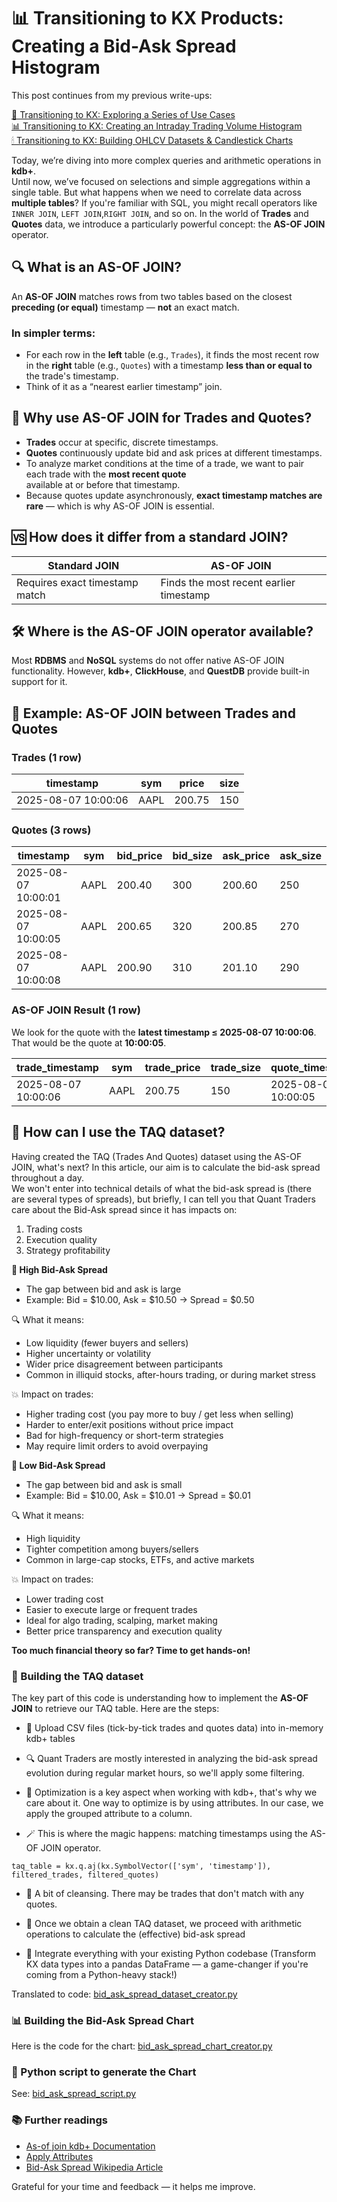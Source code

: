 # 📊 Transitioning to KX Products: Creating a Bid-Ask Spread Histogram

This post continues from my previous write-ups:

[🚀 Transitioning to KX: Exploring a Series of Use Cases](https://www.linkedin.com/pulse/transitioning-kx-products-exploring-series-use-cases-fabio-gaiera-rfi2f)  
[📊 Transitioning to KX: Creating an Intraday Trading Volume Histogram ](https://www.linkedin.com/pulse/transitioning-kx-products-creating-intraday-trading-volume-gaiera-c1lxf)  
[🕯 Transitioning to KX: Building OHLCV Datasets & Candlestick Charts ](https://www.linkedin.com/pulse/transitioning-kx-products-building-ohlcv-datasets-charts-fabio-gaiera-hozzf)  

Today, we’re diving into more complex queries and arithmetic operations in **kdb+**.  
Until now, we’ve focused on selections and simple aggregations within a single table. But what happens when we need to correlate data across **multiple tables**? If you're familiar with SQL, you might recall operators like `INNER JOIN`, `LEFT JOIN`,`RIGHT JOIN`, and so on. In the world of **Trades** and **Quotes** data, we introduce a particularly powerful concept: the **AS-OF JOIN** operator.

## 🔍 What is an AS-OF JOIN?

An **AS-OF JOIN** matches rows from two tables based on the closest **preceding (or equal)** timestamp — **not** an exact match.

### In simpler terms:

- For each row in the **left** table (e.g., `Trades`), it finds the most recent row in the **right** table (e.g., `Quotes`) with a timestamp **less than or equal to** the trade's timestamp.  
- Think of it as a “nearest earlier timestamp” join.

## 🧠 Why use AS-OF JOIN for Trades and Quotes?

- **Trades** occur at specific, discrete timestamps.  
- **Quotes** continuously update bid and ask prices at different timestamps.  
- To analyze market conditions at the time of a trade, we want to pair each trade with the **most recent quote**  
  available at or before that timestamp.  
- Because quotes update asynchronously, **exact timestamp matches are rare** — which is why AS-OF JOIN is essential.

## 🆚 How does it differ from a standard JOIN?

| Standard JOIN                  | AS-OF JOIN                              |
|-------------------------------|---------------------------------------|
| Requires exact timestamp match | Finds the most recent earlier timestamp |

## 🛠️ Where is the AS-OF JOIN operator available?

Most **RDBMS** and **NoSQL** systems do not offer native AS-OF JOIN functionality. However, **kdb+**, **ClickHouse**, and **QuestDB** provide built-in support for it.

## 🧪 Example: AS-OF JOIN between Trades and Quotes

### Trades (1 row)

| timestamp           | sym  | price  | size |
|---------------------|------|--------|------|
| 2025-08-07 10:00:06 | AAPL | 200.75 | 150  |

### Quotes (3 rows)

| timestamp           | sym  | bid_price | bid_size | ask_price | ask_size |
|---------------------|------|-----------|----------|-----------|----------|
| 2025-08-07 10:00:01 | AAPL | 200.40    | 300      | 200.60    | 250      |
| 2025-08-07 10:00:05 | AAPL | 200.65    | 320      | 200.85    | 270      |
| 2025-08-07 10:00:08 | AAPL | 200.90    | 310      | 201.10    | 290      |

### AS-OF JOIN Result (1 row)

We look for the quote with the **latest timestamp ≤ 2025-08-07 10:00:06**. That would be the quote at **10:00:05**.

| trade_timestamp     | sym  | trade_price | trade_size | quote_timestamp     | bid_price | bid_size | ask_price | ask_size |
|---------------------|------|-------------|------------|---------------------|-----------|----------|-----------|----------|
| 2025-08-07 10:00:06 | AAPL | 200.75      | 150        | 2025-08-07 10:00:05 | 200.65    | 320      | 200.85    | 270      |

## 🤔 How can I use the TAQ dataset?

Having created the TAQ (Trades And Quotes) dataset using the AS-OF JOIN, what's next? In this article, our aim is to calculate the bid-ask spread throughout a day.  
We won't enter into technical details of what the bid-ask spread is (there are several types of spreads), but briefly, I can tell you that Quant Traders care about the Bid-Ask spread since it has impacts on:

1. Trading costs  
2. Execution quality  
3. Strategy profitability

**🔼 High Bid-Ask Spread**

- The gap between bid and ask is large  
- Example: Bid = $10.00, Ask = $10.50 → Spread = $0.50

🔍 What it means:

- Low liquidity (fewer buyers and sellers)  
- Higher uncertainty or volatility  
- Wider price disagreement between participants  
- Common in illiquid stocks, after-hours trading, or during market stress

💥 Impact on trades:

- Higher trading cost (you pay more to buy / get less when selling)  
- Harder to enter/exit positions without price impact  
- Bad for high-frequency or short-term strategies  
- May require limit orders to avoid overpaying

**🔽 Low Bid-Ask Spread**

- The gap between bid and ask is small  
- Example: Bid = $10.00, Ask = $10.01 → Spread = $0.01

🔍 What it means:

- High liquidity  
- Tighter competition among buyers/sellers  
- Common in large-cap stocks, ETFs, and active markets

💥 Impact on trades:

- Lower trading cost  
- Easier to execute large or frequent trades  
- Ideal for algo trading, scalping, market making  
- Better price transparency and execution quality

**Too much financial theory so far? Time to get hands-on!**

### 🔄 Building the TAQ dataset

The key part of this code is understanding how to implement the **AS-OF JOIN** to retrieve our TAQ table. Here are the steps:

- 📂 Upload CSV files (tick-by-tick trades and quotes data) into in-memory kdb+ tables  

- 🔍 Quant Traders are mostly interested in analyzing the bid-ask spread evolution during regular market hours, so we'll apply some filtering.  

- 🚀 Optimization is a key aspect when working with kdb+, that's why we care about it. One way to optimize is by using attributes. In our case, we apply the grouped attribute to a column.

- 🪄 This is where the magic happens: matching timestamps using the AS-OF JOIN operator.

```
taq_table = kx.q.aj(kx.SymbolVector(['sym', 'timestamp']), filtered_trades, filtered_quotes)
```
- 🧹 A bit of cleansing. There may be trades that don't match with any quotes.  

- 🔢 Once we obtain a clean TAQ dataset, we proceed with arithmetic operations to calculate the (effective) bid-ask spread

- 🧬 Integrate everything with your existing Python codebase (Transform KX data types into a pandas DataFrame — a
  game-changer if you're coming from a Python-heavy stack!)  

Translated to code: [bid_ask_spread_dataset_creator.py](https://github.com/fabiogaiera/transitioning-to-kx/blob/master/bid_ask_spread/bid_ask_spread_dataset_creator.py)

### 📊 Building the Bid-Ask Spread Chart

Here is the code for the chart: [bid_ask_spread_chart_creator.py](https://github.com/fabiogaiera/transitioning-to-kx/blob/master/bid_ask_spread/bid_ask_spread_chart_creator.py)

### 🐍 Python script to generate the Chart

See: [bid_ask_spread_script.py](https://github.com/fabiogaiera/transitioning-to-kx/blob/master/bid_ask_spread/bid_ask_spread_script.py)

### 📚 Further readings

- [As-of join kdb+ Documentation](https://code.kx.com/q/ref/aj/)  
- [Apply Attributes](https://code.kx.com/pykx/3.1/user-guide/advanced/attributes.html)
- [Bid-Ask Spread Wikipedia Article](https://en.wikipedia.org/wiki/Bid%E2%80%93ask_spread)

Grateful for your time and feedback — it helps me improve.